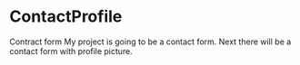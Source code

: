 # ContactProfile
Contract form
My project is going to be a contact form.
Next there will be a contact form with profile picture.
